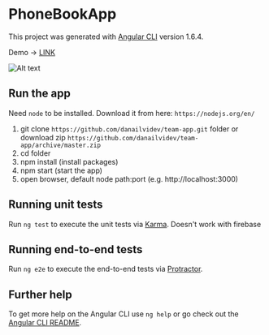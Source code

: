 # PhoneBookApp

This project was generated with [Angular CLI](https://github.com/angular/angular-cli) version 1.6.4.

Demo -> [LINK](https://webadventure.org/team-app)

![Alt text](https://webadventure.org/teamk-app/team-app.jpg?raw=true "Sample")

## Run the app

Need `node` to be installed. Download it from here: `https://nodejs.org/en/`
1. git clone `https://github.com/danailvidev/team-app.git` folder or download zip `https://github.com/danailvidev/team-app/archive/master.zip`
2. cd folder
3. npm install (install packages)
4. npm start (start the app)
5. open browser, default node path:port (e.g. http://localhost:3000)

## Running unit tests

Run `ng test` to execute the unit tests via [Karma](https://karma-runner.github.io).
Doesn't work with firebase

## Running end-to-end tests

Run `ng e2e` to execute the end-to-end tests via [Protractor](http://www.protractortest.org/).

## Further help

To get more help on the Angular CLI use `ng help` or go check out the [Angular CLI README](https://github.com/angular/angular-cli/blob/master/README.md).
